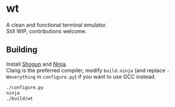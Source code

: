 # wt
A clean and functional terminal emulator.  
Still WIP, contributions welcome.

## Building
Install [Shogun](https://github.com/Streetwalrus/shogun) and [Ninja](https://ninja-build.org/).  
Clang is the preferred compiler, modify `build.ninja` (and replace `-Weverything` in `configure.py`) if you want to use
GCC instead.  
```bash
./configure.py
ninja
./build/wt
```
